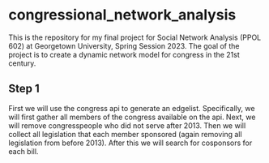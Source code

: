 # congressional_network_analysis
This is the repository for my final project for Social Network Analysis (PPOL 602) at Georgetown University, Spring Session 2023. The goal of the project is to create a dynamic network model for congress in the 21st century. 

## Step 1
First we will use the congress api to generate an edgelist. Specifically, we will first gather all members of the congress available on the api. Next, we will remove congresspeople who did not serve after 2013. Then we will collect all legislation that each member sponsored (again removing all legislation from before 2013). After this we will search for cosponsors for each bill. 

